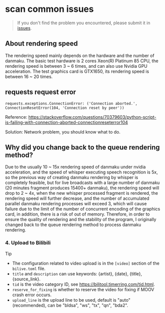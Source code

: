 # scan common issues

> If you don't find the problem you encountered, please submit it in [issues](https://github.com/timerring/bilive/issues/new/choose).

## About rendering speed

The rendering speed mainly depends on the hardware and the number of danmaku. The basic test hardware is 2 cores Xeon(R) Platinum 85 CPU, the rendering speed is between 3 ~ 6 times, and can also use Nvidia GPU acceleration. The test graphics card is GTX1650, its rendering speed is between 16 ~ 20 times.

## requests request error
```
requests.exceptions.ConnectionError: ('Connection aborted.', ConnectionResetError(104, 'Connection reset by peer'))
```

Reference: https://stackoverflow.com/questions/70379603/python-script-is-failing-with-connection-aborted-connectionreseterror104

Solution: Network problem, you should know what to do.

## Why did you change back to the queue rendering method?

Due to the usually 10 ~ 15x rendering speed of danmaku under nvidia acceleration, and the speed of whisper executing speech recognition is 5x, so the previous way of creating danmaku rendering by whisper is completely feasible, but for live broadcasts with a large number of danmaku (20 minutes fragment produces 15400+ danmaku), the rendering speed will drop to 2 ~ 4x, when the new whisper processed fragment is rendered, the rendering speed will further decrease, and the number of accumulated parallel danmaku rendering processes will exceed 3, which will cause failure due to the limit of the number of concurrent encoding of the graphics card, in addition, there is a risk of out of memory. Therefore, in order to ensure the quality of rendering and the stability of the program, I originally changed back to the queue rendering method to process danmaku rendering.

### 4. Upload to Bilibili

> [!TIP]
> - The configuration related to video upload is in the `[video]` section of the `bilive.toml` file.
> - `title` and `description` can use keywords: {artist}, {date}, {title}, {source_link}.
> - `tid` is the video category ID, see https://bilitool.timerring.com/tid.html.
> - `reserve_for_fixing` is whether to reserve the video for fixing if MOOV crash error occurs.
> - `upload_line` is the upload line to be used, default is "auto" (recommended), can be "bldsa", "ws", "tx", "qn", "bda2".